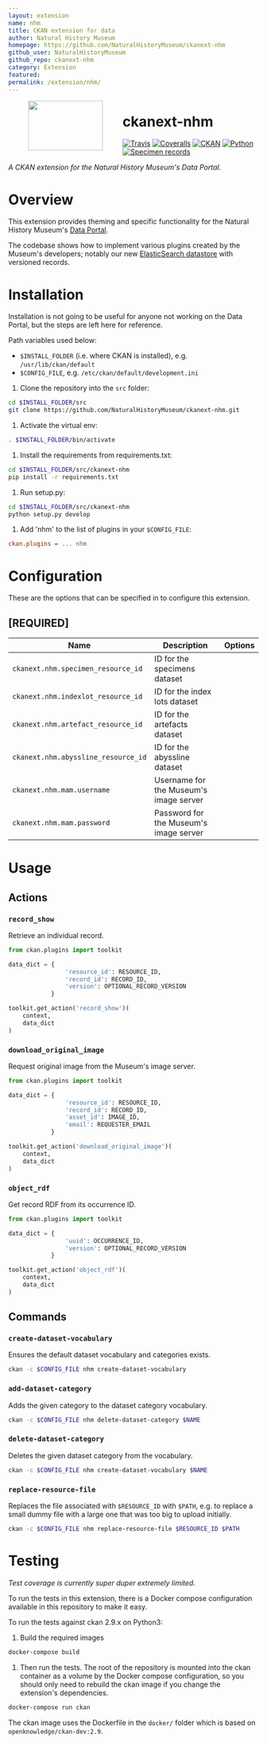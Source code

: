 ```yaml
---
layout: extension
name: nhm
title: CKAN extension for data
author: Natural History Museum
homepage: https://github.com/NaturalHistoryMuseum/ckanext-nhm
github_user: NaturalHistoryMuseum
github_repo: ckanext-nhm
category: Extension
featured: 
permalink: /extension/nhm/
---
```



<img src=".github/nhm-logo.svg" align="left" width="150px" height="100px" hspace="40"/>

ckanext-nhm
===========

[![Travis](https://img.shields.io/travis/NaturalHistoryMuseum/ckanext-nhm/master.svg?style=flat-square)](https://travis-ci.org/NaturalHistoryMuseum/ckanext-nhm)
[![Coveralls](https://img.shields.io/coveralls/github/NaturalHistoryMuseum/ckanext-nhm/master.svg?style=flat-square)](https://coveralls.io/github/NaturalHistoryMuseum/ckanext-nhm)
[![CKAN](https://img.shields.io/badge/ckan-2.9.1-orange.svg?style=flat-square)](https://github.com/ckan/ckan)
[![Python](https://img.shields.io/badge/python-3.6%20%7C%203.7%20%7C%203.8-blue.svg?style=flat-square)](https://www.python.org/)
[![Specimen
records](https://img.shields.io/badge/dynamic/json.svg?color=brightgreen&label=specimens&query=%24.result.total&suffix=%20records&url=https%3A%2F%2Fdata.nhm.ac.uk%2Fapi%2F3%2Faction%2Fdatastore_search%3Fresource_id%3D05ff2255-c38a-40c9-b657-4ccb55ab2feb&style=flat-square)](https://data.nhm.ac.uk/dataset/collection-specimens/resource/05ff2255-c38a-40c9-b657-4ccb55ab2feb)

*A CKAN extension for the Natural History Museum's Data Portal.*

Overview
========

This extension provides theming and specific functionality for the
Natural History Museum's [Data Portal](https://data.nhm.ac.uk).

The codebase shows how to implement various plugins created by the
Museum's developers; notably our new [ElasticSearch
datastore](https://github.com/NaturalHistoryMuseum/ckanext-versioned-datastore)
with versioned records.

Installation
============

Installation is not going to be useful for anyone not working on the
Data Portal, but the steps are left here for reference.

Path variables used below:

-   `$INSTALL_FOLDER` (i.e. where CKAN is installed), e.g.
    `/usr/lib/ckan/default`
-   `$CONFIG_FILE`, e.g. `/etc/ckan/default/development.ini`

1.  Clone the repository into the `src` folder:

``` bash
cd $INSTALL_FOLDER/src
git clone https://github.com/NaturalHistoryMuseum/ckanext-nhm.git
```

1.  Activate the virtual env:

``` bash
. $INSTALL_FOLDER/bin/activate
```

1.  Install the requirements from requirements.txt:

``` bash
cd $INSTALL_FOLDER/src/ckanext-nhm
pip install -r requirements.txt
```

1.  Run setup.py:

``` bash
cd $INSTALL_FOLDER/src/ckanext-nhm
python setup.py develop
```

1.  Add 'nhm' to the list of plugins in your `$CONFIG_FILE`:

``` ini
ckan.plugins = ... nhm
```

Configuration
=============

These are the options that can be specified in to configure this
extension.

**\[REQUIRED\]**
----------------

| Name                                | Description                            | Options |
|-------------------------------------|----------------------------------------|---------|
| `ckanext.nhm.specimen_resource_id`  | ID for the specimens dataset           |         |
| `ckanext.nhm.indexlot_resource_id`  | ID for the index lots dataset          |         |
| `ckanext.nhm.artefact_resource_id`  | ID for the artefacts dataset           |         |
| `ckanext.nhm.abyssline_resource_id` | ID for the abyssline dataset           |         |
| `ckanext.nhm.mam.username`          | Username for the Museum's image server |         |
| `ckanext.nhm.mam.password`          | Password for the Museum's image server |         |

Usage
=====

Actions
-------

### `record_show`

Retrieve an individual record.

``` python
from ckan.plugins import toolkit

data_dict = {
                'resource_id': RESOURCE_ID,
                'record_id': RECORD_ID,
                'version': OPTIONAL_RECORD_VERSION
            }

toolkit.get_action('record_show')(
    context,
    data_dict
)
```

### `download_original_image`

Request original image from the Museum's image server.

``` python
from ckan.plugins import toolkit

data_dict = {
                'resource_id': RESOURCE_ID,
                'record_id': RECORD_ID,
                'asset_id': IMAGE_ID,
                'email': REQUESTER_EMAIL
            }

toolkit.get_action('download_original_image')(
    context,
    data_dict
)
```

### `object_rdf`

Get record RDF from its occurrence ID.

``` python
from ckan.plugins import toolkit

data_dict = {
                'uuid': OCCURRENCE_ID,
                'version': OPTIONAL_RECORD_VERSION
            }

toolkit.get_action('object_rdf')(
    context,
    data_dict
)
```

Commands
--------

### `create-dataset-vocabulary`

Ensures the default dataset vocabulary and categories exists.

``` bash
ckan -c $CONFIG_FILE nhm create-dataset-vocabulary
```

### `add-dataset-category`

Adds the given category to the dataset category vocabulary.

``` bash
ckan -c $CONFIG_FILE nhm delete-dataset-category $NAME
```

### `delete-dataset-category`

Deletes the given dataset category from the vocabulary.

``` bash
ckan -c $CONFIG_FILE nhm create-dataset-vocabulary $NAME
```

### `replace-resource-file`

Replaces the file associated with `$RESOURCE_ID` with `$PATH`, e.g. to
replace a small dummy file with a large one that was too big to upload
initially.

``` bash
ckan -c $CONFIG_FILE nhm replace-resource-file $RESOURCE_ID $PATH
```

Testing
=======

*Test coverage is currently super duper extremely limited.*

To run the tests in this extension, there is a Docker compose
configuration available in this repository to make it easy.

To run the tests against ckan 2.9.x on Python3:

1.  Build the required images

``` bash
docker-compose build
```

1.  Then run the tests. The root of the repository is mounted into the
    ckan container as a volume by the Docker compose configuration, so
    you should only need to rebuild the ckan image if you change the
    extension's dependencies.

``` bash
docker-compose run ckan
```

The ckan image uses the Dockerfile in the `docker/` folder which is
based on `openknowledge/ckan-dev:2.9`.

